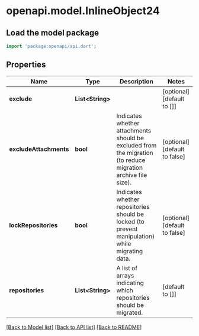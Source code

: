 # openapi.model.InlineObject24

## Load the model package
```dart
import 'package:openapi/api.dart';
```

## Properties
Name | Type | Description | Notes
------------ | ------------- | ------------- | -------------
**exclude** | **List&lt;String&gt;** |  | [optional] [default to []]
**excludeAttachments** | **bool** | Indicates whether attachments should be excluded from the migration (to reduce migration archive file size). | [optional] [default to false]
**lockRepositories** | **bool** | Indicates whether repositories should be locked (to prevent manipulation) while migrating data. | [optional] [default to false]
**repositories** | **List&lt;String&gt;** | A list of arrays indicating which repositories should be migrated. | [default to []]

[[Back to Model list]](../README.md#documentation-for-models) [[Back to API list]](../README.md#documentation-for-api-endpoints) [[Back to README]](../README.md)


